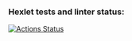 ### Hexlet tests and linter status:
[![Actions Status](https://github.com/ImTsukushi/python-project-50/actions/workflows/hexlet-check.yml/badge.svg)](https://github.com/ImTsukushi/python-project-50/actions)